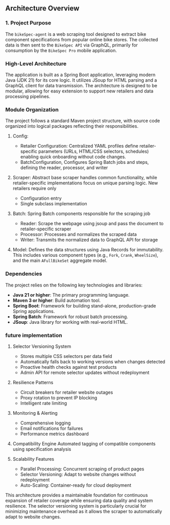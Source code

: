 ## Architecture Overview

### 1. Project Purpose

The `bikeSpec-agent` is a web scraping tool designed to extract bike component specifications from popular online bike stores. The collected data is then sent to the `BikeSpec API` via GraphQL, primarily for consumption by the `BikeSpec Pro` mobile application.

### High-Level Architecture

The application is built as a Spring Boot application, leveraging modern Java (JDK 21) for its core logic. It utilizes JSoup for HTML parsing and a GraphQL client for data transmission. The architecture is designed to be modular, allowing for easy extension to support new retailers and data processing pipelines.

### Module Organization

The project follows a standard Maven project structure, with source code organized into logical packages reflecting their responsibilities.

1.  Config:
    - Retailer Configuration: Centralized YAML profiles define retailer-specific parameters (URLs, HTML/CSS selectors, schedules) enabling quick onboarding without code changes.
    - BatchConfiguration, Configures Spring Batch jobs and steps, defining the reader, processor, and writer
2.  Scraper:
    Abstract base scraper handles common functionality, while retailer-specific implementations focus on unique parsing logic. New retailers require only

    - Configuration entry
    - Single subclass implementation

3.  Batch: Spring Batch components responsible for the scraping job

    - Reader: Scrape the webpage using jsoup and pass the document to retailer-specific scraper
    - Processor: Processes and normalizes the scraped data
    - Writer: Transmits the normalized data to GraphQL API for storage

4.  Model: Defines the data structures using Java Records for immutability. This includes various component types (e.g., `Fork`, `Crank`, `WheelSize`), and the main `AFullBikeSet` aggregate model.

### Dependencies

The project relies on the following key technologies and libraries:

- **Java 21 or higher**: The primary programming language.
- **Maven 3 or higher**: Build automation tool.
- **Spring Boot**: Framework for building stand-alone, production-grade Spring applications.
- **Spring Batch**: Framework for robust batch processing.
- **JSoup**: Java library for working with real-world HTML.

### future implementation

1. Selector Versioning System

   - Stores multiple CSS selectors per data field
   - Automatically falls back to working versions when changes detected
   - Proactive health checks against test products
   - Admin API for remote selector updates without redeployment

2. Resilience Patterns

   - Circuit breakers for retailer website outages
   - Proxy rotation to prevent IP blocking
   - Intelligent rate limiting

3. Monitoring & Alerting

   - Comprehensive logging
   - Email notifications for failures
   - Performance metrics dashboard

4. Compatibility Engine
   Automated tagging of compatible components using specification analysis

5. Scalability Features
   - Parallel Processing: Concurrent scraping of product pages
   - Selector Versioning: Adapt to website changes without redeployment
   - Auto-Scaling: Container-ready for cloud deployment

This architecture provides a maintainable foundation for continuous expansion of retailer coverage while ensuring data quality and system resilience. The selector versioning system is particularly crucial for minimizing maintenance overhead as it allows the scraper to automatically adapt to website changes.

